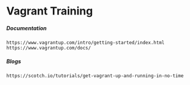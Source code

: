 # Vagrant Training

##### Documentation

```
https://www.vagrantup.com/intro/getting-started/index.html
https://www.vagrantup.com/docs/
```

##### Blogs

```
https://scotch.io/tutorials/get-vagrant-up-and-running-in-no-time
```



